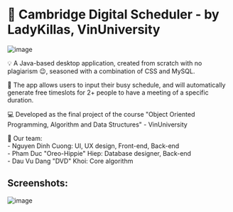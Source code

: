 # :date: Cambridge Digital Scheduler - by LadyKillas, VinUniversity

![image](https://user-images.githubusercontent.com/84661482/119254719-26081900-bbe2-11eb-9ffb-31e31866a999.png)

:bulb: A Java-based desktop application, created from scratch with no plagiarism 😉, seasoned with a combination of CSS and MySQL.    

:toolbox: The app allows users to input their busy schedule, and will automatically generate free timeslots for 2+ people to have a meeting of a specific duration.     
  
:computer: Developed as the final project of the course "Object Oriented Programming, Algorithm and Data Structures" - VinUniversity     

:brain: Our team:    
        - Nguyen Dinh Cuong: UI, UX design, Front-end, Back-end   
        - Pham Duc "Oreo-Hippie" Hiep: Database designer, Back-end   
        - Dau Vu Dang "DVD" Khoi: Core algorithm  
    
    
## Screenshots:
<p align="center">
  
![image](https://user-images.githubusercontent.com/84661482/119263707-5cf22500-bc0a-11eb-8c70-81eaa37ea9ce.png)
  
  
</p>


